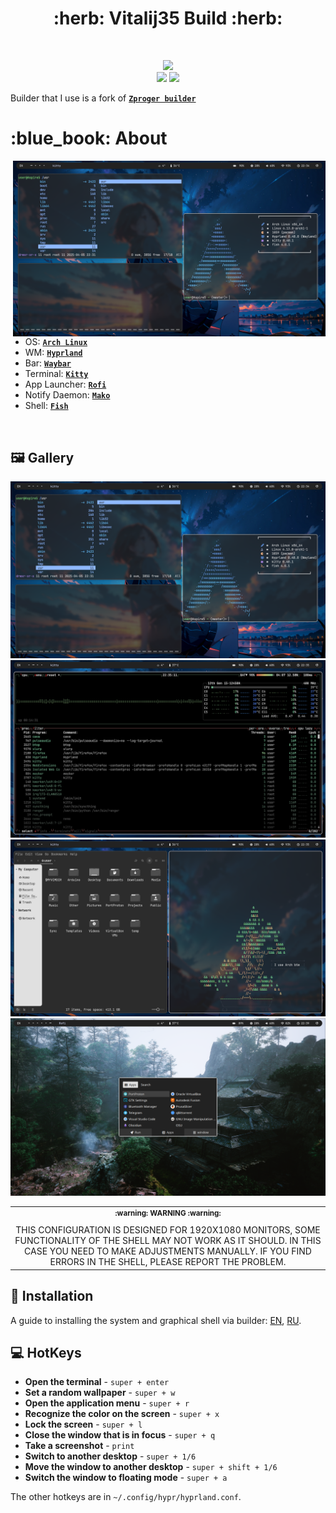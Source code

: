 <h1 align="center"> :herb: Vitalij35 Build :herb: </h1>

<!-- BADGES -->
</br>

<p align="center">
  <img src="https://img.shields.io/github/issues/Vitalij35/Hyprland_dots?style=for-the-badge">
  </br>
  <img src="https://img.shields.io/github/languages/count/Vitalij35/Hyprland_dots?style=for-the-badge">
  <img src="https://img.shields.io/github/repo-size/Vitalij35/Hyprland_dots?style=for-the-badge">
  </br>
</p>

<!-- INFORMATION -->
Builder that I use is a fork of [**`Zproger builder`**](https://github.com/Zproger/bspwm-dotfiles)
<h1 align="left"> :blue_book: About</h1> 

<img src="demonstration/1.png" alt="rice" align="right" width="500px">

</br>

 - OS: [**`Arch Linux`**](https://archlinux.org/)
 - WM: [**`Hyprland`**](https://hyprland.org/)
 - Bar: [**`Waybar`**](https://github.com/Alexays/Waybar)
 - Terminal: [**`Kitty`**](https://github.com/kovidgoyal/kitty)
 - App Launcher: [**`Rofi`**](https://github.com/davatorium/rofi)
 - Notify Daemon: [**`Mako`**](https://github.com/emersion/mako)
 - Shell: [**`Fish`**](https://github.com/fish-shell/fish-shell)

</br>


<!-- IMAGES -->
## 🖼️ Gallery
![gallery](demonstration/1.png)
![gallery](demonstration/2.png)
![gallery](demonstration/3.png)
![gallery](demonstration/4.png)

<table align="center">
   <tr>
      <th align="center">
         <sup>:warning: WARNING :warning:</sup>
      </th>
   </tr>
   <tr>
      <td align="center">
        THIS CONFIGURATION IS DESIGNED FOR 1920X1080 MONITORS,
        SOME FUNCTIONALITY OF THE SHELL MAY NOT WORK AS IT SHOULD.
        IN THIS CASE YOU NEED TO MAKE ADJUSTMENTS MANUALLY.
        IF YOU FIND ERRORS IN THE SHELL, PLEASE REPORT THE PROBLEM.
   </tr>
   </table>


<!-- INSTALLATION -->
## :blue_book: Installation
A guide to installing the system and graphical shell via builder: [EN](Docs/01_installing_arch_linux_with_hyprland_english.md), [RU](Docs/00_installing_arch_linux_with_hyprland_russian.md). 


<!-- HOTKEYS -->
## 💻 HotKeys
* **Open the terminal** - `super + enter`
* **Set a random wallpaper** - `super + w`
* **Open the application menu** - `super + r`
* **Recognize the color on the screen** - `super + x`
* **Lock the screen** - `super + l`
* **Close the window that is in focus** - `super + q`
* **Take a screenshot** - `print`
* **Switch to another desktop** - `super + 1/6`
* **Move the window to another desktop** - `super + shift + 1/6`
* **Switch the window to floating mode** - `super + a`

The other hotkeys are in `~/.config/hypr/hyprland.conf`.
